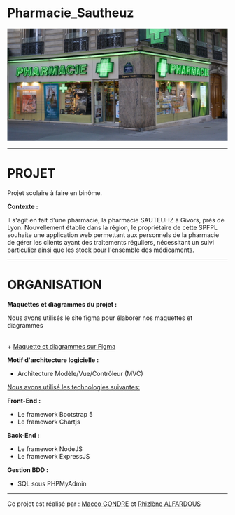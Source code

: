 
# Pharmacie_Sautheuz
<div height="150" align="center">
    <img src="public/images/pharmacie.png" />
</div>


------------------------------------------------------------------------------------------------------------
# PROJET

Projet scolaire à faire en binôme.

__Contexte :__

Il s'agit en fait d'une pharmacie, la pharmacie SAUTEUHZ à Givors, près de Lyon. Nouvellement établie
dans la région, le propriétaire de cette SPFPL souhaite une application web permettant aux personnels de la pharmacie de gérer les clients ayant des traitements réguliers, nécessitant un suivi particulier ainsi que les stock pour l'ensemble des médicaments.

------------------------------------------------------------------------------------------------------------


# ORGANISATION

__Maquettes et diagrammes du projet :__

<p>Nous avons utilisés le site figma pour élaborer nos maquettes et diagrammes</p><br>
+ <a href="https://www.figma.com/file/nAQHtUt5CkzNIyLk6PREF8/diagrame-utilisation-pharmacie?node-id=0%3A1&t=zEkO0qDOsu9EMiqR-1">Maquette et diagrammes sur Figma<a>



__Motif d'architecture logicielle :__
+ Architecture Modèle/Vue/Contrôleur (MVC)



<u>Nous avons utilisé les technologies suivantes:</u>

__Front-End :__
+ Le framework Bootstrap 5
+ Le framework Chartjs

__Back-End :__
+ Le framework NodeJS
+ Le framework ExpressJS

__Gestion BDD :__
+ SQL sous PHPMyAdmin

------------------------------------------------------------------------------------------------------------


Ce projet est réalisé par : [Maceo GONDRE](https://github.com/Maceoggit) et [Rhizlène ALFARDOUS](https://github.com/Rhizlene)


